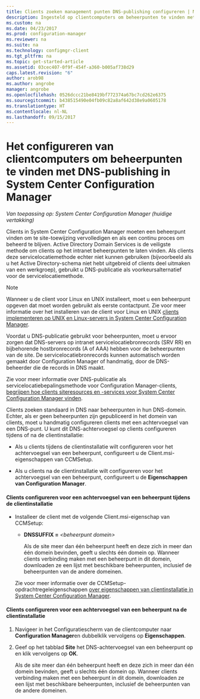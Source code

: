 ```yaml
---
title: Clients zoeken management punten DNS-publishing configureren | Microsoft Docs
description: Ingesteld op clientcomputers om beheerpunten te vinden met DNS-publishing in System Center Configuration Manager.
ms.custom: na
ms.date: 04/23/2017
ms.prod: configuration-manager
ms.reviewer: na
ms.suite: na
ms.technology: configmgr-client
ms.tgt_pltfrm: na
ms.topic: get-started-article
ms.assetid: 03cec407-0f9f-454f-a360-b005af738d29
caps.latest.revision: "6"
author: arob98
ms.author: angrobe
manager: angrobe
ms.openlocfilehash: 0526dccc21be8419bf772374a67bc7cd262e6375
ms.sourcegitcommit: b438515490e04fb09c82a8af642d38e9a0605178
ms.translationtype: HT
ms.contentlocale: nl-NL
ms.lasthandoff: 09/15/2017
---
```

# <a name="how-to-configure-client-computers-to-find-management-points-by-using-dns-publishing-in-system-center-configuration-manager"></a>Het configureren van clientcomputers om beheerpunten te vinden met DNS-publishing in System Center Configuration Manager

*Van toepassing op: System Center Configuration Manager (huidige vertakking)*

Clients in System Center Configuration Manager moeten een beheerpunt vinden om te site-toewijzing vervolledigen en als een continu proces om beheerd te blijven. Active Directory Domain Services is de veiligste methode om clients op het intranet beheerpunten te laten vinden. Als clients deze servicelocatiemethode echter niet kunnen gebruiken (bijvoorbeeld als u het Active Directory-schema niet hebt uitgebreid of clients deel uitmaken van een werkgroep), gebruikt u DNS-publicatie als voorkeursalternatief voor de servicelocatiemethode.  

> [!NOTE]  
>  Wanneer u de client voor Linux en UNIX installeert, moet u een beheerpunt opgeven dat moet worden gebruikt als eerste contactpunt. Zie voor meer informatie over het installeren van de client voor Linux en UNIX [clients implementeren op UNIX en Linux-servers in System Center Configuration Manager](../../../core/clients/deploy/deploy-clients-to-unix-and-linux-servers.md).  

 Voordat u DNS-publicatie gebruikt voor beheerpunten, moet u ervoor zorgen dat DNS-servers op intranet servicelocatiebronrecords (SRV RR) en bijbehorende hostbronrecords (A of AAA) hebben voor de beheerpunten van de site. De servicelocatiebronrecords kunnen automatisch worden gemaakt door Configuration Manager of handmatig, door de DNS-beheerder die de records in DNS maakt.  

 Zie voor meer informatie over DNS-publicatie als servicelocatiebepalingsmethode voor Configuration Manager-clients, [begrijpen hoe clients siteresources en -services voor System Center Configuration Manager vinden](../../../core/plan-design/hierarchy/understand-how-clients-find-site-resources-and-services.md).  

 Clients zoeken standaard in DNS naar beheerpunten in hun DNS-domein. Echter, als er geen beheerpunten zijn gepubliceerd in het domein van clients, moet u handmatig configureren clients met een achtervoegsel van een DNS-punt. U kunt dit DNS-achtervoegsel op clients configureren tijdens of na de clientinstallatie:  

-   Als u clients tijdens de clientinstallatie wilt configureren voor het achtervoegsel van een beheerpunt, configureert u de Client.msi-eigenschappen van CCMSetup.  

-   Als u clients na de clientinstallatie wilt configureren voor het achtervoegsel van een beheerpunt, configureert u de **Eigenschappen van Configuration Manager**.  

#### <a name="to-configure-clients-for-a-management-point-suffix-during-client-installation"></a>Clients configureren voor een achtervoegsel van een beheerpunt tijdens de clientinstallatie  

-   Installeer de client met de volgende Client.msi-eigenschap van CCMSetup:  

    -   **DNSSUFFIX =**  *&lt;beheerpunt domein\>*  

         Als de site meer dan één beheerpunt heeft en deze zich in meer dan één domein bevinden, geeft u slechts één domein op. Wanneer clients verbinding maken met een beheerpunt in dit domein, downloaden ze een lijst met beschikbare beheerpunten, inclusief de beheerpunten van de andere domeinen.  

     Zie voor meer informatie over de CCMSetup-opdrachtregeleigenschappen [over eigenschappen van clientinstallatie in System Center Configuration Manager](../../../core/clients/deploy/about-client-installation-properties.md).  

#### <a name="to-configure-clients-for-a-management-point-suffix-after-client-installation"></a>Clients configureren voor een achtervoegsel van een beheerpunt na de clientinstallatie  

1.  Navigeer in het Configuratiescherm van de clientcomputer naar **Configuration Manager**en dubbelklik vervolgens op **Eigenschappen**.  

2.  Geef op het tabblad **Site** het DNS-achtervoegsel van een beheerpunt op en klik vervolgens op **OK**.  

     Als de site meer dan één beheerpunt heeft en deze zich in meer dan één domein bevinden, geeft u slechts één domein op. Wanneer clients verbinding maken met een beheerpunt in dit domein, downloaden ze een lijst met beschikbare beheerpunten, inclusief de beheerpunten van de andere domeinen.
